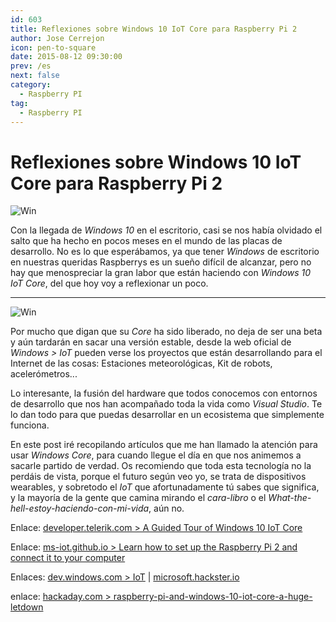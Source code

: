 ```yaml
---
id: 603
title: Reflexiones sobre Windows 10 IoT Core para Raspberry Pi 2
author: Jose Cerrejon
icon: pen-to-square
date: 2015-08-12 09:30:00
prev: /es
next: false
category:
  - Raspberry PI
tag:
  - Raspberry PI
---
```


# Reflexiones sobre Windows 10 IoT Core para Raspberry Pi 2

![Win](/images/2015/04/win_rpi_r.png)

Con la llegada de *Windows 10* en el escritorio, casi se nos había olvidado el salto que ha hecho en pocos meses en el mundo de las placas de desarrollo. No es lo que esperábamos, ya que tener *Windows* de escritorio en nuestras queridas Raspberrys es un sueño difícil de alcanzar, pero no hay que menospreciar la gran labor que están haciendo con *Windows 10 IoT Core*, del que hoy voy a reflexionar un poco.

- - -
![Win](/images/2015/08/DefaultAppRpi2.png)

Por mucho que digan que su *Core* ha sido liberado, no deja de ser una beta y aún tardarán en sacar una versión estable, desde la web oficial de *Windows > IoT* pueden verse los proyectos que están desarrollando para el Internet de las cosas: Estaciones meteorológicas, Kit de robots, acelerómetros...

Lo interesante, la fusión del hardware que todos conocemos con entornos de desarrollo que nos han acompañado toda la vida como *Visual Studio*. Te lo dan todo para que puedas desarrollar en un ecosistema que simplemente funciona.

En este post iré recopilando artículos que me han llamado la atención para usar *Windows Core*, para cuando llegue el día en que nos animemos a sacarle partido de verdad. Os recomiendo que toda esta tecnología no la perdáis de vista, porque el futuro según veo yo, se trata de dispositivos wearables, y sobretodo el *IoT* que afortunadamente tú sabes que significa, y la mayoría de la gente que camina mirando el *cara-libro* o el *What-the-hell-estoy-haciendo-con-mi-vida*, aún no.

Enlace: [developer.telerik.com > A Guided Tour of Windows 10 IoT Core](http://developer.telerik.com/featured/a-guided-tour-of-windows-10-iot-core/)

Enlace: [ms-iot.github.io > Learn how to set up the Raspberry Pi 2 and connect it to your computer](http://ms-iot.github.io/content/en-US/win10/SetupRPI.htm)

Enlaces: [dev.windows.com > IoT](https://dev.windows.com/es-es/iot) | [microsoft.hackster.io](https://microsoft.hackster.io/en-US)

enlace: [hackaday.com > raspberry-pi-and-windows-10-iot-core-a-huge-letdown](http://hackaday.com/2015/08/13/raspberry-pi-and-windows-10-iot-core-a-huge-letdown/)